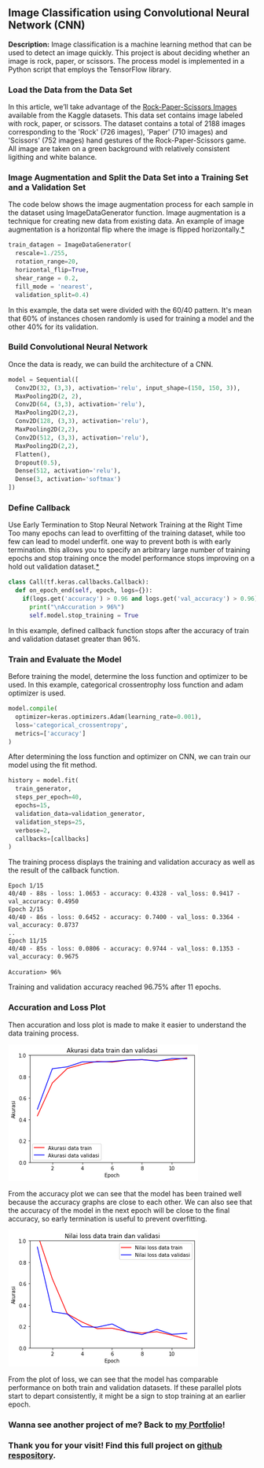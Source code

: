 ## Image Classification using Convolutional Neural Network (CNN)

**Description:** 
Image classification is a machine learning method that can be used to detect an image quickly. This project is about deciding whether an image is rock, paper, or scissors. The process model is implemented in a Python script that employs the TensorFlow library.

### Load the Data from the Data Set

In this article, we’ll take advantage of the [Rock-Paper-Scissors Images](https://www.kaggle.com/drgfreeman/rockpaperscissors) available from the Kaggle datasets. This data set contains image labeled with rock, paper, or scissors. The dataset contains a total of 2188 images corresponding to the 'Rock' (726 images), 'Paper' (710 images) and 'Scissors' (752 images) hand gestures of the Rock-Paper-Scissors game. All image are taken on a green background with relatively consistent ligithing and white balance. 

### Image Augmentation and Split the Data Set into a Training Set and a Validation Set

The code below shows the image augmentation process for each sample in the dataset using ImageDataGenerator function. Image augmentation is a technique for creating new data from existing data. An example of image augmentation is a horizontal flip where the image is flipped horizontally.[*](https://machinelearningmastery.com/image-augmentation-deep-learning-keras/) 

```py
train_datagen = ImageDataGenerator(
  rescale=1./255,
  rotation_range=20,
  horizontal_flip=True,
  shear_range = 0.2,
  fill_mode = 'nearest',
  validation_split=0.4)
```
In this example, the data set were divided  with the 60/40 pattern. It's mean that 60% of instances chosen randomly is used for training a model and the other 40% for its validation. 

### Build Convolutional Neural Network

Once the data is ready, we can build the architecture of a CNN. 

```py
model = Sequential([
  Conv2D(32, (3,3), activation='relu', input_shape=(150, 150, 3)),
  MaxPooling2D(2, 2),
  Conv2D(64, (3,3), activation='relu'),
  MaxPooling2D(2,2),
  Conv2D(128, (3,3), activation='relu'),
  MaxPooling2D(2,2),
  Conv2D(512, (3,3), activation='relu'),
  MaxPooling2D(2,2),
  Flatten(),
  Dropout(0.5),
  Dense(512, activation='relu'),
  Dense(3, activation='softmax')
])
```

### Define Callback

Use Early Termination to Stop Neural Network Training at the Right Time
Too many epochs can lead to overfitting of the training dataset, while too few can lead to model underfit. one way to prevent both is with early termination. this allows you to specify an arbitrary large number of training epochs and stop training once the model performance stops improving on a hold out validation dataset.[*](https://machinelearningmastery.com/how-to-stop-training-deep-neural-networks-at-the-right-time-using-early-stopping/)

```py
class Call(tf.keras.callbacks.Callback): 
  def on_epoch_end(self, epoch, logs={}): 
    if(logs.get('accuracy') > 0.96 and logs.get('val_accuracy') > 0.96):
      print("\nAccuration > 96%") 
      self.model.stop_training = True 
```
In this example, defined callback function stops after the accuracy of train and validation dataset greater than 96%.


### Train and Evaluate the Model

Before training the model, determine the loss function and optimizer to be used. In this example, categorical crossentrophy loss function and adam optimizer is used.

```py
model.compile(
  optimizer=keras.optimizers.Adam(learning_rate=0.001), 
  loss='categorical_crossentropy', 
  metrics=['accuracy']
)
```
After determining the loss function and optimizer on CNN, we can train our model using the fit method.

```py
history = model.fit(
  train_generator,
  steps_per_epoch=40,
  epochs=15,
  validation_data=validation_generator, 
  validation_steps=25,
  verbose=2,
  callbacks=[callbacks]
)
```
The training process displays the training and validation accuracy as well as the result of the callback function.

```
Epoch 1/15
40/40 - 88s - loss: 1.0653 - accuracy: 0.4328 - val_loss: 0.9417 - val_accuracy: 0.4950
Epoch 2/15
40/40 - 86s - loss: 0.6452 - accuracy: 0.7400 - val_loss: 0.3364 - val_accuracy: 0.8737
..
Epoch 11/15
40/40 - 85s - loss: 0.0806 - accuracy: 0.9744 - val_loss: 0.1353 - val_accuracy: 0.9675

Accuration> 96%
```

Training and validation accuracy reached 96.75% after 11 epochs.

### Accuration and Loss Plot

Then accuration and loss plot is made to make it easier to understand the data training process.

<img src="img/acc.png"/>

From the accuracy plot we can see that the model has been trained well because the accuracy graphs are close to each other. We can also see that the accuracy of the model in the next epoch will be close to the final accuracy, so early termination is useful to prevent overfitting.

<img src="img/loss.png"/>

From the plot of loss, we can see that the model has comparable performance on both train and validation datasets. If these parallel plots start to depart consistently, it might be a sign to stop training at an earlier epoch.

### Wanna see another project of me? Back to [my Portfolio](firdaanindita.github.io)!

### Thank you for your visit! Find this full project on [github respository](https://github.com/firdaanindita/image-classification/).
